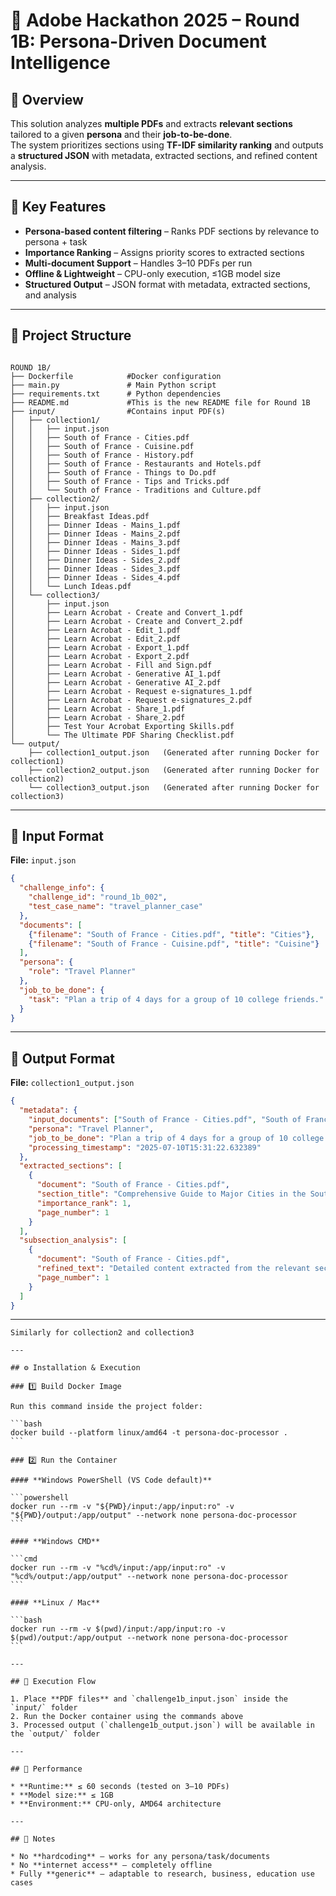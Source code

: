 # 📄 Adobe Hackathon 2025 – Round 1B: Persona-Driven Document Intelligence

## 🌟 Overview
This solution analyzes **multiple PDFs** and extracts **relevant sections** tailored to a given **persona** and their **job-to-be-done**.  
The system prioritizes sections using **TF-IDF similarity ranking** and outputs a **structured JSON** with metadata, extracted sections, and refined content analysis.

---

## 🧩 Key Features
- **Persona-based content filtering** – Ranks PDF sections by relevance to persona + task
- **Importance Ranking** – Assigns priority scores to extracted sections
- **Multi-document Support** – Handles 3–10 PDFs per run
- **Offline & Lightweight** – CPU-only execution, ≤1GB model size
- **Structured Output** – JSON format with metadata, extracted sections, and analysis

---

## 📂 Project Structure
```

ROUND 1B/
├── Dockerfile            #Docker configuration
├── main.py               # Main Python script
├── requirements.txt      # Python dependencies
├── README.md             #This is the new README file for Round 1B
├── input/                #Contains input PDF(s)
│   ├── collection1/
│   │   ├── input.json
│   │   ├── South of France - Cities.pdf
│   │   ├── South of France - Cuisine.pdf
│   │   ├── South of France - History.pdf
│   │   ├── South of France - Restaurants and Hotels.pdf
│   │   ├── South of France - Things to Do.pdf
│   │   ├── South of France - Tips and Tricks.pdf
│   │   └── South of France - Traditions and Culture.pdf
│   ├── collection2/
│   │   ├── input.json
│   │   ├── Breakfast Ideas.pdf
│   │   ├── Dinner Ideas - Mains_1.pdf
│   │   ├── Dinner Ideas - Mains_2.pdf
│   │   ├── Dinner Ideas - Mains_3.pdf
│   │   ├── Dinner Ideas - Sides_1.pdf
│   │   ├── Dinner Ideas - Sides_2.pdf
│   │   ├── Dinner Ideas - Sides_3.pdf
│   │   ├── Dinner Ideas - Sides_4.pdf
│   │   └── Lunch Ideas.pdf
│   └── collection3/
│       ├── input.json
│       ├── Learn Acrobat - Create and Convert_1.pdf
│       ├── Learn Acrobat - Create and Convert_2.pdf
│       ├── Learn Acrobat - Edit_1.pdf
│       ├── Learn Acrobat - Edit_2.pdf
│       ├── Learn Acrobat - Export_1.pdf
│       ├── Learn Acrobat - Export_2.pdf
│       ├── Learn Acrobat - Fill and Sign.pdf
│       ├── Learn Acrobat - Generative AI_1.pdf
│       ├── Learn Acrobat - Generative AI_2.pdf
│       ├── Learn Acrobat - Request e-signatures_1.pdf
│       ├── Learn Acrobat - Request e-signatures_2.pdf
│       ├── Learn Acrobat - Share_1.pdf
│       ├── Learn Acrobat - Share_2.pdf
│       ├── Test Your Acrobat Exporting Skills.pdf
│       └── The Ultimate PDF Sharing Checklist.pdf
└── output/
    ├── collection1_output.json   (Generated after running Docker for collection1)
    ├── collection2_output.json   (Generated after running Docker for collection2)
    └── collection3_output.json   (Generated after running Docker for collection3)

````

---

## 📝 Input Format
**File:** `input.json`
```json
{
  "challenge_info": {
    "challenge_id": "round_1b_002",
    "test_case_name": "travel_planner_case"
  },
  "documents": [
    {"filename": "South of France - Cities.pdf", "title": "Cities"},
    {"filename": "South of France - Cuisine.pdf", "title": "Cuisine"}
  ],
  "persona": {
    "role": "Travel Planner"
  },
  "job_to_be_done": {
    "task": "Plan a trip of 4 days for a group of 10 college friends."
  }
}
````

---

## 📝 Output Format

**File:** `collection1_output.json`

```json
{
  "metadata": {
    "input_documents": ["South of France - Cities.pdf", "South of France - Cuisine.pdf"],
    "persona": "Travel Planner",
    "job_to_be_done": "Plan a trip of 4 days for a group of 10 college friends.",
    "processing_timestamp": "2025-07-10T15:31:22.632389"
  },
  "extracted_sections": [
    {
      "document": "South of France - Cities.pdf",
      "section_title": "Comprehensive Guide to Major Cities in the South of France",
      "importance_rank": 1,
      "page_number": 1
    }
  ],
  "subsection_analysis": [
    {
      "document": "South of France - Cities.pdf",
      "refined_text": "Detailed content extracted from the relevant section...",
      "page_number": 1
    }
  ]
}
```

---

````
Similarly for collection2 and collection3

---

## ⚙️ Installation & Execution

### 1️⃣ Build Docker Image

Run this command inside the project folder:

```bash
docker build --platform linux/amd64 -t persona-doc-processor .
```

### 2️⃣ Run the Container

#### **Windows PowerShell (VS Code default)**

```powershell
docker run --rm -v "${PWD}/input:/app/input:ro" -v "${PWD}/output:/app/output" --network none persona-doc-processor
```

#### **Windows CMD**

```cmd
docker run --rm -v "%cd%/input:/app/input:ro" -v "%cd%/output:/app/output" --network none persona-doc-processor
```

#### **Linux / Mac**

```bash
docker run --rm -v $(pwd)/input:/app/input:ro -v $(pwd)/output:/app/output --network none persona-doc-processor
```

---

## 🏃 Execution Flow

1. Place **PDF files** and `challenge1b_input.json` inside the `input/` folder
2. Run the Docker container using the commands above
3. Processed output (`challenge1b_output.json`) will be available in the `output/` folder

---

## 🚀 Performance

* **Runtime:** ≤ 60 seconds (tested on 3–10 PDFs)
* **Model size:** ≤ 1GB
* **Environment:** CPU-only, AMD64 architecture

---

## 📌 Notes

* No **hardcoding** – works for any persona/task/documents
* No **internet access** – completely offline
* Fully **generic** – adaptable to research, business, education use cases

